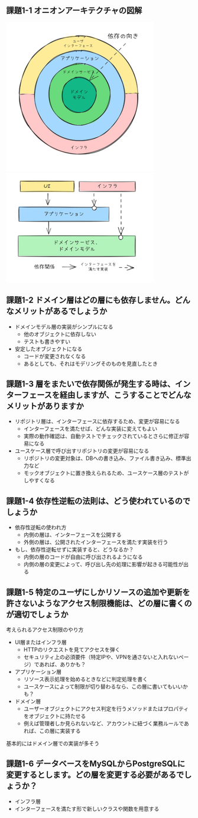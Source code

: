 ## 課題1-1 オニオンアーキテクチャの図解

<img src="attachments/Pasted%20image%2020250222172628.png" width="400px">

<img src="attachments/Pasted%20image%2020250222172650.png" width="400px">


## 課題1-2 ドメイン層はどの層にも依存しません。どんなメリットがあるでしょうか

- ドメインモデル層の実装がシンプルになる
	- 他のオブジェクトに依存しない
	- テストも書きやすい
- 安定したオブジェクトになる
	- コードが変更されなくなる
	- あるとしても、それはモデリングそのものを見直したとき

## 課題1-3 層をまたいで依存関係が発生する時は、インターフェースを経由しますが、こうすることでどんなメリットがありますか

- リポジトリ層は、インターフェースに依存するため、変更が容易になる
	- インターフェースを満たせば、どんな実装に変えてもよい
	- 実際の動作確認は、自動テストでチェックされているとさらに修正が容易になる
- ユースケース層で呼び出すリポジトリの変更が容易になる
	- リポジトリの変更対象は、DBへの書き込み、ファイル書き込み、標準出力など
	- モックオブジェクトに置き換えられるため、ユースケース層のテストがしやすくなる


## 課題1-4 依存性逆転の法則は、どう使われているのでしょうか

- 依存性逆転の使われ方
	- 内側の層は、インターフェースを公開する
	- 外側の層は、公開されたインターフェースを満たす実装を行う
- もし、依存性逆転せずに実装すると、どうなるか？
	- 内側の層のコードが自由に呼び出されるようになる
	- 内側の層の変更によって、呼び出し先の処理に影響が起きる可能性が出る

## 課題1-5 特定のユーザにしかリソースの追加や更新を許さないようなアクセス制限機能は、どの層に書くのが適切でしょうか

考えられるアクセス制限のやり方
- UI層またはインフラ層
	- HTTPのリクエストを見てアクセスを弾く
	- セキュリティ上の必須要件（特定IPや、VPNを通さないと入れないページ）であれば、ありかも？
- アプリケーション層
	- リソース表示処理を始めるときなどに判定処理を書く
	- ユースケースによって制限が切り替わるなら、この層に書いてもいいかも？
- ドメイン層
	- ユーザーオブジェクトにアクセス判定を行うメソッドまたはプロパティをオブジェクトに持たせる
	- 例えば管理者しか見られないなど、アカウントに紐づく業務ルールであれば、この層に実装する

基本的にはドメイン層での実装が多そう

## 課題1-6 データベースをMySQLからPostgreSQLに変更するとします。どの層を変更する必要があるでしょうか？

- インフラ層
- インターフェースを満たす形で新しいクラスや関数を用意する
